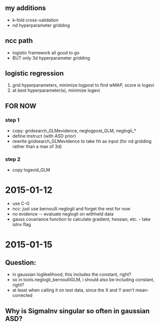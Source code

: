 
## my additions

* k-fold cross-validation
* nd hyperparameter gridding

## ncc path

* logistic framework all good to go
* BUT only 3d hyperparameter gridding

## logistic regression

1. grid hyperparameters, minimize logpost to find wMAP, score is logevi
2. at best hyperparameter(s), minimize logevi

## FOR NOW

### step 1

* copy: gridsearch_GLMevidence, neglogpost_GLM, neglogli_*
* define mstruct (with ASD prior)
* rewrite gridsearch_GLMevidence to take hh as input (for nd gridding rather than a max of 3d)

### step 2
* copy logevid_GLM

# 2015-01-12

* use C-G
* ncc: just use bernoulli neglogli and forget the rest for now
* no evidence -- evaluate neglogli on withheld data
* gauss covariance function to calculate gradient, hessian, etc. - take isInv flag



# 2015-01-15

## Question:

* in gaussian loglikelihood, this includes the constant, right?
* so in tools.neglogli_bernoulliGLM, i should also be including constant, right?
* at least when calling it on test data, since the X and Y aren't mean-corrected

## Why is SigmaInv singular so often in gaussian ASD?

